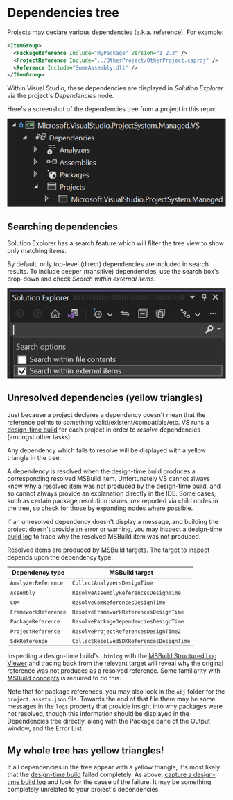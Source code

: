 # Dependencies tree

Projects may declare various dependencies (a.k.a. reference). For example:

```xml
<ItemGroup>
  <PackageReference Include="MyPackage" Version="1.2.3" />
  <ProjectReference Include="../OtherProject/OtherProject.csproj" />
  <Reference Include="SomeAssembly.dll" />
</ItemGroup>
```

Within Visual Studio, these dependencies are displayed in _Solution Explorer_ via the project's _Dependencies_ node.

Here's a screenshot of the dependencies tree from a project in this repo:

![Dependencies tree screenshot, from Visual Studio](img/dependencies-tree-example.png)

## Searching dependencies

Solution Explorer has a search feature which will filter the tree view to show only matching items.

By default, only top-level (direct) dependencies are included in search results. To include deeper (transitive) dependencies, use the search box's drop-down and check _Search within external items_.

![Dependencies tree screenshot, from Visual Studio](img/solution-explorer-search.png)

## Unresolved dependencies (yellow triangles)

Just because a project declares a dependency doesn't mean that the reference points to something valid/existent/compatible/etc. VS runs a [design-time build](design-time-builds.md) for each project in order to _resolve_ dependencies (amongst other tasks).

Any dependency which fails to resolve will be displayed with a yellow triangle in the tree.

A dependency is resolved when the design-time build produces a corresponding resolved MSBuild item. Unfortunately VS cannot always know why a resolved item was not produced by the design-time build, and so cannot always provide an explanation directly in the IDE. Some cases, such as certain package resolution issues, _are_ reported via child nodes in the tree, so check for those by expanding nodes where possible.

If an unresolved dependency doesn't display a message, and building the project doesn't provide an error or warning, you may inspect a [design-time build log](design-time-builds.md#diagnosing-design-time-builds) to trace why the resolved MSBuild item was not produced.

Resolved items are produced by MSBuild targets. The target to inspect depends upon the dependency type:

| Dependency type      | MSBuild target                           |
|----------------------|------------------------------------------|
| `AnalyzerReference`  | `CollectAnalyzersDesignTime`             |
| `Assembly`           | `ResolveAssemblyReferencesDesignTime`    |
| `COM`                | `ResolveComReferencesDesignTime`         |
| `FrameworkReference` | `ResolveFrameworkReferencesDesignTime`   |
| `PackageReference`   | `ResolvePackageDependenciesDesignTime`   |
| `ProjectReference`   | `ResolveProjectReferencesDesignTime2`    |
| `SdkReference`       | `CollectResolvedSDKReferencesDesignTime` |

Inspecting a design-time build's `.binlog` with the [MSBuild Structured Log Viewer](https://msbuildlog.com/) and tracing back from the relevant target will reveal why the original reference was not produces as a resolved reference. Some familiarity with [MSBuild concepts](https://learn.microsoft.com/visualstudio/msbuild/msbuild-concepts) is required to do this.

Note that for package references, you may also look in the `obj` folder for the `project.assets.json` file. Towards the end of that file there may be some messages in the `logs` property that provide insight into why packages were not resolved, though this information should be displayed in the Dependencies tree directly, along with the Package pane of the Output window, and the Error List.

## My whole tree has yellow triangles!

If all dependencies in the tree appear with a yellow triangle, it's most likely that the [design-time build](design-time-builds.md) failed completely. As above, [capture a design-time build log](design-time-builds.md#diagnosing-design-time-builds) and look for the cause of the failure. It may be something completely unrelated to your project's dependencies.
